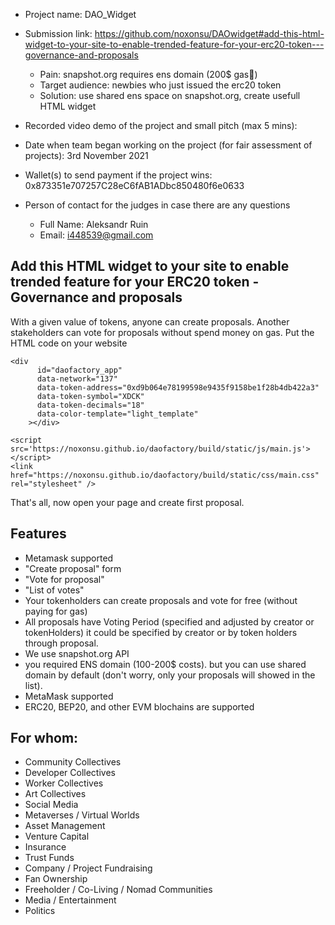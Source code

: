 - Project name: DAO_Widget
- Submission link: https://github.com/noxonsu/DAOwidget#add-this-html-widget-to-your-site-to-enable-trended-feature-for-your-erc20-token---governance-and-proposals

    - Pain: snapshot.org requires ens domain (200$ gas🥶)
    - Target audience: newbies who just issued the erc20 token
    - Solution: use shared ens space on snapshot.org, create usefull HTML widget  

- Recorded video demo of the project and small pitch (max 5 mins): 
- Date when team began working on the project (for fair assessment of projects): 3rd November 2021
- Wallet(s) to send payment if the project wins: 0x873351e707257C28eC6fAB1ADbc850480f6e0633
- Person of contact for the judges in case there are any questions
    - Full Name: Aleksandr Ruin
    - Email: i448539@gmail.com

## Add this HTML widget to your site to enable trended feature for your ERC20 token - Governance and proposals 
With a given value of tokens, anyone can create proposals. Another stakeholders can vote for proposals without spend money on gas. Put the HTML code on your website 
```
<div
      id="daofactory_app"
      data-network="137"
      data-token-address="0xd9b064e78199598e9435f9158be1f28b4db422a3"
      data-token-symbol="XDCK"
      data-token-decimals="18"
      data-color-template="light_template"
    ></div>

<script src='https://noxonsu.github.io/daofactory/build/static/js/main.js'></script>
<link href="https://noxonsu.github.io/daofactory/build/static/css/main.css" rel="stylesheet" />
```

That's all, now open your page and create first proposal. 


## Features
- Metamask supported
- "Create proposal" form  
- "Vote for proposal" 
- "List of votes" 
- Your tokenholders can create proposals and vote for free (without paying for gas)
- All proposals have Voting Period (specified and adjusted by creator or tokenHolders) it could be specified by creator or by token holders through proposal.
- We use snapshot.org API
- you required ENS domain (100-200$ costs). but you can use shared domain by default (don't worry, only your proposals will showed in the list).  
- MetaMask supported
- ERC20, BEP20, and other EVM blochains are supported

## For whom: 
- Community Collectives
- Developer Collectives
- Worker Collectives
- Art Collectives
- Social Media
- Metaverses / Virtual Worlds
- Asset Management
- Venture Capital
- Insurance
- Trust Funds
- Company / Project Fundraising
- Fan Ownership
- Freeholder / Co-Living / Nomad Communities
- Media / Entertainment
- Politics

